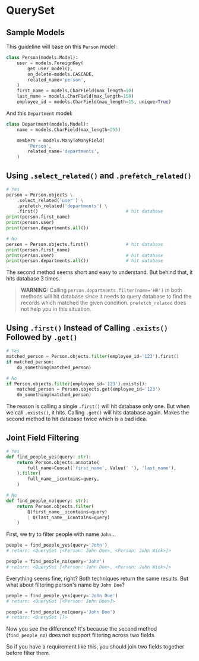 # QuerySet

## Sample Models

This guideline will base on this `Person` model:

```python
class Person(models.Model):
    user = models.ForeignKey(
        get_user_model(),
        on_delete=models.CASCADE,
        related_name='person',
    )
    first_name = models.CharField(max_length=50)
    last_name = models.CharField(max_length=150)
    employee_id = models.CharField(max_length=15, unique=True)
```

And this `Department` model:

```python
class Department(models.Model):
    name = models.CharField(max_length=255)

    members = models.ManyToManyField(
        'Person',
        related_name='departments',
    )
```

## Using `.select_related()` and `.prefetch_related()`

```python
# Yes
person = Person.objects \
    .select_related('user') \
    .prefetch_related('departments') \
    .first()                                 # hit database
print(person.first_name)
print(person.user)
print(person.departments.all())

# No
person = Person.objects.first()              # hit database
print(person.first_name)
print(person.user)                           # hit database
print(person.departments.all())              # hit database
```

The second method seems short and easy to understand. But behind that, it hits database 3 times.

> **WARNING:** Calling `person.departments.filter(name='HR')` in both methods will hit database since it needs to query database to find the records which matched the given condition. `prefetch_related` does not help you in this situation.

## Using `.first()` Instead of Calling `.exists()` Followed by `.get()`

```python
# Yes
matched_person = Person.objects.filter(employee_id='123').first()
if matched_person:
    do_something(matched_person)

# No
if Person.objects.filter(employee_id='123').exists():
    matched_person = Person.objects.get(employee_id='123')
    do_something(matched_person)
```

The reason is calling a single `.first()` will hit database only one. But when we call `.exists()`, it hits. Calling `.get()` will hits database again. Makes the second method to hit database twice which is a bad idea.

## Joint Field Filtering

```python
# Yes
def find_people_yes(query: str):
    return Person.objects.annotate(
        full_name=Concat('first_name', Value(' '), 'last_name'),
    ).filter(
        full_name__icontains=query,
    )

# No
def find_people_no(query: str):
    return Person.objects.filter(
        Q(first_name__icontains=query)
        | Q(last_name__icontains=query)
    )
```

First, we try to filter people with name `John`...

```python
people = find_people_yes(query='John')
# return: <QuerySet [<Person: John Doe>, <Person: John Wick>]>

people = find_people_no(query='John')
# return: <QuerySet [<Person: John Doe>, <Person: John Wick>]>
```

Everything seems fine, right? Both techniques return the same results. But what about filtering person's name by `John Doe`?

```python
people = find_people_yes(query='John Doe')
# return: <QuerySet [<Person: John Doe>]>

people = find_people_no(query='John Doe')
# return: <QuerySet []>
```

Now you see the difference? It's because the second method (`find_people_no`) does not support filtering across two fields.

So if you have a requirement like this, you should join two fields together before filter them.
